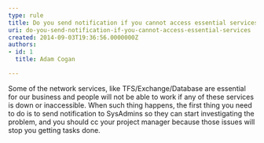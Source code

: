 ```yaml
---
type: rule
title: Do you send notification if you cannot access essential services?
uri: do-you-send-notification-if-you-cannot-access-essential-services
created: 2014-09-03T19:36:56.0000000Z
authors:
- id: 1
  title: Adam Cogan

---
```


Some of the network services, like TFS/Exchange/Database are essential for our business and people will not be able to work if any of these services is down or inaccessible. 
               When such thing happens, the first thing you need to do is to send notification to SysAdmins so they can start investigating the problem, and you should cc your project manager because those issues will stop you getting tasks done.
